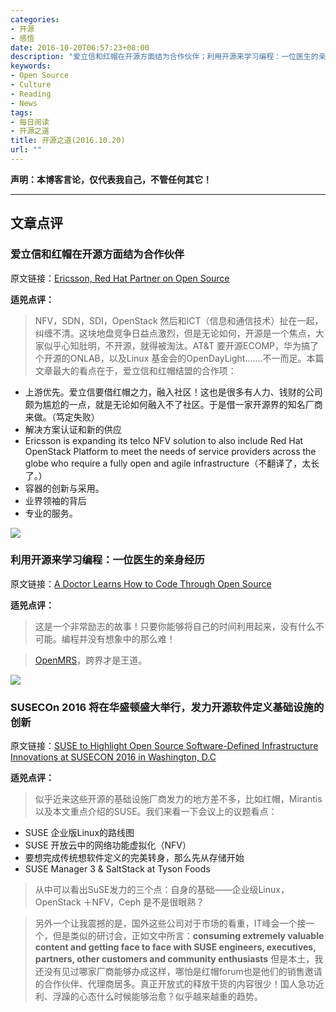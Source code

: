 ```yaml
---
categories:
- 开源
- 感悟
date: 2016-10-20T06:57:23+08:00
description: "爱立信和红帽在开源方面结为合作伙伴；利用开源来学习编程：一位医生的亲身经历；SUSECOn 2016 将在华盛顿盛大举行，发力开源软件定义基础设施的创新"
keywords:
- Open Source
- Culture
- Reading
- News
tags:
- 每日阅读
- 开源之道
title: 开源之道(2016.10.20)
url: ""
---
```


**声明：本博客言论，仅代表我自己，不管任何其它！**

---

## 文章点评

### 爱立信和红帽在开源方面结为合作伙伴

原文链接：[Ericsson, Red Hat Partner on Open Source](http://www.lightreading.com/open-source/openstack/ericsson-red-hat-partner-on-open-source/d/d-id/727101?_mc=RSS_LR_EDT)

**适兕点评：**

> NFV，SDN，SDI，OpenStack 然后和ICT（信息和通信技术）扯在一起，纠缠不清。这块地盘竞争日益点激烈，但是无论如何，开源是一个焦点，大家似乎心知肚明，不开源，就得被淘汰。AT&T 要开源ECOMP，华为搞了个开源的ONLAB，以及Linux 基金会的OpenDayLight.......不一而足。本篇文章最大的看点在于，爱立信和红帽结盟的合作项：

* 上游优先。爱立信要借红帽之力，融入社区！这也是很多有人力、钱财的公司颇为尴尬的一点，就是无论如何融入不了社区。于是借一家开源界的知名厂商来做。（笃定失败）
* 解决方案认证和新的供应
* Ericsson is expanding its telco NFV solution to also include Red Hat OpenStack Platform to meet the needs of service providers across the globe who require a fully open and agile infrastructure（不翻译了，太长了。）
* 容器的创新与采用。
* 业界领袖的背后
* 专业的服务。

![](https://www.linux.com/sites/lcom/files/styles/rendered_file/public/open-medical-records.jpg?itok=gMuawq7C)

### 利用开源来学习编程：一位医生的亲身经历

原文链接：[A Doctor Learns How to Code Through Open Source](https://www.linux.com/news/doctor-learns-how-code-through-open-source)

**适兕点评：**

> 这是一个非常励志的故事！只要你能够将自己的时间利用起来，没有什么不可能。编程并没有想象中的那么难！

> [OpenMRS](http://openmrs.org/)，跨界才是王道。

![](https://www.gadgetdaily.xyz/wp-content/uploads/2015/01/suseconlogo.png)

### SUSECOn 2016 将在华盛顿盛大举行，发力开源软件定义基础设施的创新

原文链接：[SUSE to Highlight Open Source Software-Defined Infrastructure Innovations at SUSECON 2016 in Washington, D.C](http://www.prnewswire.com/news-releases/suse-to-highlight-open-source-software-defined-infrastructure-innovations-at-susecon-2016-in-washington-dc-300347530.html)

**适兕点评：**

> 似乎近来这些开源的基础设施厂商发力的地方差不多，比如红帽，Mirantis以及本文重点介绍的SUSE。我们来看一下会议上的议题看点：

* SUSE 企业版Linux的路线图
* SUSE 开放云中的网络功能虚拟化（NFV）
* 要想完成传统想软件定义的完美转身，那么先从存储开始
* SUSE Manager 3 & SaltStack at Tyson Foods

> 从中可以看出SuSE发力的三个点：自身的基础——企业级Linux，OpenStack ＋NFV，Ceph 是不是很眼熟？

> 另外一个让我震撼的是，国外这些公司对于市场的看重，IT峰会一个接一个，但是类似的研讨会，正如文中所言：**consuming extremely valuable content and getting face to face with SUSE engineers, executives, partners, other customers and community enthusiasts** 但是本土，我还没有见过哪家厂商能够办成这样，哪怕是红帽forum也是他们的销售邀请的合作伙伴、代理商居多。真正开放式的释放干货的内容很少！国人急功近利、浮躁的心态什么时候能够治愈？似乎越来越重的趋势。



